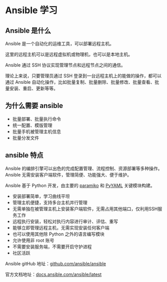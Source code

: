 # Ansible 学习

## Ansible 是什么

Ansible 是一个自动化的运维工具，可以部署远程主机。

这里的远程主机可以是远程虚拟机或物理机，也可以是本地主机。

Ansible 通过 SSH 协议实现管理节点和远程节点之间的通信。

理论上来说，只要管理员通过 SSH 登录到一台远程主机上的能做的操作，都可以通过 Ansible 自动化操作，比如批量复制、批量删除、批量修改、批量查看、批量安装、重启、更新等等。

## 为什么需要 ansible

- 批量部署、批量执行命令
- 统一配置、模版管理
- 批量手机被管理主机信息
- 批量分发文件


## ansible 特点

Ansible 的编排引擎可以出色的完成配置管理、流程控制、资源部署等多种操作。Ansible 无需安装客户端软件，管理简便、功能强大、便于维护。

Ansible 基于 Python 开发，由主要的 [paramiko](https://www.paramiko.org/) 和 [PyYAML](https://pyyaml.org/) 关键模块构建。

- 安装部署简单，学习曲线平坦
- 管理主机便捷，支持多台主机并行管理
- 无需单独在被管理主机上安装客户端软件，无需占用其他端口，仅利用SSH服务工作
- 远程执行安装，轻松对执行内容进行审计、评估、重写
- 能够立即管理远程主机，无需实现安装任何客户端
- 也可以使用其他除 Python 之外的语言编写模块
- 允许使用非 root 账号
- 不需要安装服务端，不需要开启守护进程
- 社区活跃


Ansible gitHub 地址：[github.com/ansible/ansible](https://github.com/ansible/ansible)

官方文档地址：[docs.ansible.com/ansible/latest](https://docs.ansible.com/ansible/latest)
